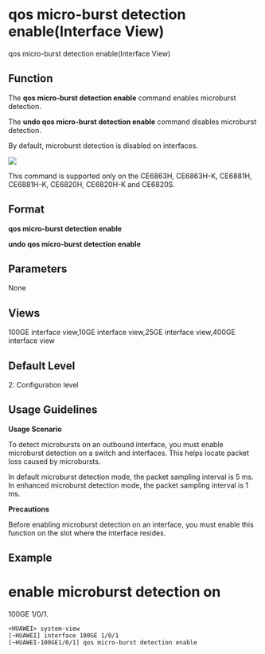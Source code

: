qos micro-burst detection enable(Interface View)
================================================

qos micro-burst detection enable(Interface View)

Function
--------

The **qos micro-burst detection enable** command enables microburst detection.

The **undo qos micro-burst detection enable** command disables microburst detection.

By default, microburst detection is disabled on interfaces.

![](../public_sys-resources/note_3.0-en-us.png)
 

This command is supported only on the CE6863H, CE6863H-K, CE6881H, CE6881H-K, CE6820H, CE6820H-K and CE6820S.





Format
------

**qos micro-burst detection enable**

**undo qos micro-burst detection enable**



Parameters
----------

None


Views
-----

100GE interface view,10GE interface view,25GE interface view,400GE interface view



Default Level
-------------

2: Configuration level



Usage Guidelines
----------------

**Usage Scenario**

To detect microbursts on an outbound interface, you must enable microburst detection on a switch and interfaces. This helps locate packet loss caused by microbursts.

In default microburst detection mode, the packet sampling interval is 5 ms. In enhanced microburst detection mode, the packet sampling interval is 1 ms.

**Precautions**

Before enabling microburst detection on an interface, you must enable this function on the slot where the interface resides.



Example
-------

# enable microburst detection on
100GE
1/0/1.
```
<HUAWEI> system-view
[~HUAWEI] interface 100GE 1/0/1
[~HUAWEI-100GE1/0/1] qos micro-burst detection enable

```